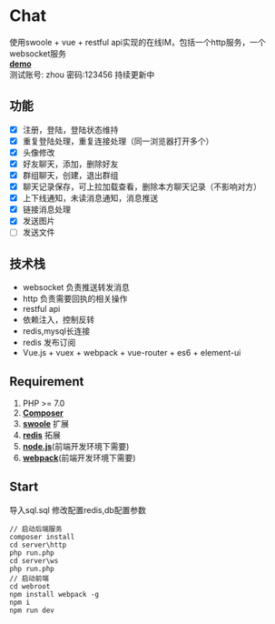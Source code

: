 # Chat
使用swoole + vue + restful api实现的在线IM，包括一个http服务，一个websocket服务  
**[demo](http://119.29.63.161)**  
测试账号: zhou 密码:123456
持续更新中
## 功能
- [x] 注册，登陆，登陆状态维持
- [x] 重复登陆处理，重复连接处理（同一浏览器打开多个）
- [x] 头像修改
- [x] 好友聊天，添加，删除好友
- [x] 群组聊天，创建，退出群组
- [x] 聊天记录保存，可上拉加载查看，删除本方聊天记录（不影响对方）
- [x] 上下线通知，未读消息通知，消息推送
- [x] 链接消息处理
- [x] 发送图片
- [ ] 发送文件
## 技术栈
- websocket 负责推送转发消息
- http 负责需要回执的相关操作
- restful api
- 依赖注入，控制反转
- redis,mysql长连接
- redis 发布订阅
- Vue.js + vuex + webpack + vue-router + es6 + element-ui
## Requirement
1. PHP >= 7.0
2. **[Composer](https://getcomposer.org/)**
3. **[swoole](https://www.swoole.com/)** 扩展
4. **[redis](http://pecl.php.net/package/redis)** 拓展
5. **[node.js](https://nodejs.org/en/)**(前端开发环境下需要)  
6. **[webpack](http://webpack.github.io/)**(前端开发环境下需要)  
## Start
导入sql.sql
修改配置redis,db配置参数
```shell
// 启动后端服务
composer install
cd server\http 
php run.php 
cd server\ws
php run.php
// 启动前端
cd webroot
npm install webpack -g
npm i
npm run dev
```